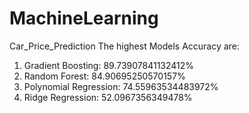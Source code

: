# MachineLearning
Car_Price_Prediction
The highest Models Accuracy are:
1)	Gradient Boosting: 89.73907841132412%
2)	Random Forest: 84.90695250570157%
3)	Polynomial Regression: 74.55963534483972%
4)	Ridge Regression: 52.0967356349478%
